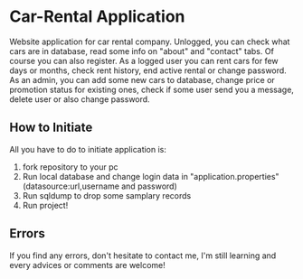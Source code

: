 # Car-Rental Application
 Website application for car rental company. 
 Unlogged, you can check what cars are in database, read some info on "about" and "contact" tabs. Of course you can also register.
 As a logged user you can rent cars for few days or months, check rent history, end active rental or change password.
 As an admin, you can add some new cars to database, change price or promotion status for existing ones, check if some user send you a message, delete user or also change password.


## How to Initiate
All you have to do to initiate application is:
1. fork repository to your pc
2. Run local database and change login data in "application.properties" (datasource:url,username and password)
3. Run sqldump to drop some samplary records
4. Run project!


## Errors
If you find any errors, don't hesitate to contact me, I'm still learning and every advices or comments are welcome!

